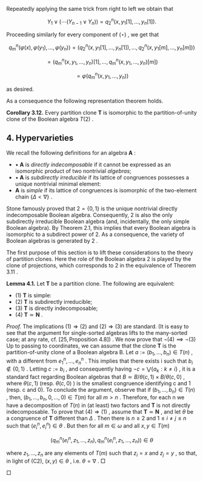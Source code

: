 Repeatedly applying the same trick from right to left we obtain that

$$Y_1 \vee (\cdots (Y_{n-1} \vee Y_n)) = q_2^n(x, y_1[1], \ldots, y_n[1]).$$

Proceeding similarly for every component of  $(\star)$ , we get that

$$q_{m}^{n}(\varphi(x),\varphi(y_{1}),\ldots,\varphi(y_{n})) = (q_{2}^{n}(x,y_{1}[1],\ldots,y_{n}[1]),\ldots,q_{2}^{n}(x,y_{1}[m],\ldots,y_{n}[m]))$$
  
$$= (q_{m}^{n}(x,y_{1},\ldots,y_{n})[1],\ldots,q_{m}^{n}(x,y_{1},\ldots,y_{n})[m])$$
  
$$= \varphi(q_{m}^{n}(x,y_{1},\ldots,y_{n}))$$

as desired.

As a consequence the following representation theorem holds.

**Corollary 3.12.** Every partition clone  $\mathbf{T}$  is isomorphic to the partition-of-unity clone of the Boolean algebra  $T(2)$ .

## 4. Hypervarieties

We recall the following definitions for an algebra  $\mathbf{A}$ :

- $\bullet$  **A** is *directly indecomposable* if it cannot be expressed as an isomorphic product of two nontrivial  $algebras;$
- $\bullet$  **A** is *subdirectly irreducible* if its lattice of congruences possesses a unique nontrivial minimal element:
- **A** is *simple* if its lattice of congruences is isomorphic of the two-element chain  $\{\Delta < \nabla\}$ .

Stone famously proved that  $2 = \{0, 1\}$  is the unique nontrivial directly indecomposable Boolean algebra. Consequently, 2 is also the only subdirectly irreducible Boolean algebra (and, incidentally, the only simple Boolean algebra). By Theorem 2.1, this implies that every Boolean algebra is isomorphic to a subdirect power of 2. As a consequence, the variety of Boolean algebras is generated by  $2$ .

The first purpose of this section is to lift these considerations to the theory of partition clones. Here the role of the Boolean algebra 2 is played by the clone of projections, which corresponds to 2 in the equivalence of Theorem  $3.11$ .

**Lemma 4.1.** Let  $\mathbf{T}$  be a partition clone. The following are equivalent:

- (1)  $\mathbf{T}$  is simple:
- (2)  $\mathbf{T}$  is subdirectly irreducible;
- (3)  $\mathbf{T}$  is directly indecomposable;
- (4)  $\mathbf{T} \simeq \mathbf{N}$ .

*Proof.* The implications  $(1) \Longrightarrow (2)$  and  $(2) \Longrightarrow (3)$  are standard. (It is easy to see that the argument for single-sorted algebras lifts to the many-sorted case; at any rate, cf.  $[25, \text{Proposition 4.8}])$ . We now prove that  $\neg(4) \implies \neg(3)$  Up to passing to coordinates, we can assume that the clone **T** is the partition-of-unity clone of a Boolean algebra B. Let  $a := (b_1, \ldots, b_n) \in T(n)$ , with a different from  $e_1^n, \ldots, e_n^n$ . This implies that there exists i such that  $b_i \notin \{0,1\}$ . Letting  $c := b_i$ , and consequently having  $\neg c = \bigvee \{a_k : k \neq i\}$ , it is a standard fact regarding Boolean algebras that  $B \simeq B/\theta(c,1) \times B/\theta(c,0)$ , where  $\theta(c,1)$  (resp.  $\theta(c,0)$ ) is the smallest congruence identifying c and 1 (resp. c and 0). To conclude the argument, observe that if  $(b_1,\ldots,b_n) \in T(n)$ , then,  $(b_1, \ldots, b_n, 0, \ldots, 0) \in T(m)$  for all  $m > n$ . Therefore, for each n we have a decomposition of  $T(n)$  in (at least) two factors and **T** is not directly indecomposable. To prove that  $(4) \Longrightarrow (1)$ , assume that  $\mathbf{T} \simeq \mathbf{N}$ , and let  $\theta$  be a congruence of **T** different than  $\Delta$ . Then there is  $n \geq 2$  and  $1 \leq i \neq j \leq n$  such that  $(e_i^n, e_i^n) \in \theta$ . But then for all  $m \in \omega$  and all  $x, y \in T(m)$ 

$$(q_m^n(e_i^n, z_1, \dots, z_n), q_m^n(e_i^n, z_1, \dots, z_n)) \in \theta$$

where  $z_1, \ldots, z_n$  are any elements of  $T(m)$  such that  $z_i = x$  and  $z_j = y$ , so that, in light of (C2),  $(x, y) \in \theta$ , i.e.  $\theta = \nabla$ .  $\Box$ 

 $\Box$